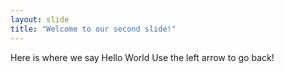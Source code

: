 ```yaml
---
layout: slide
title: "Welcome to our second slide!"
---
```

Here is where we say Hello World
Use the left arrow to go back!
